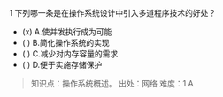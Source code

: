 1
下列哪一条是在操作系统设计中引入多道程序技术的好处？
- (x) A.使并发执行成为可能 
- ( ) B.简化操作系统的实现 
- ( ) C.减少对内存容量的需求 
- ( ) D.便于实施存储保护

> 知识点：操作系统概述。
> 出处：网络
> 难度：1
> A
